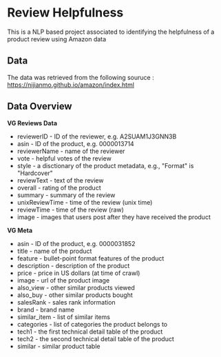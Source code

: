 # Review Helpfulness
This is a NLP based project associated to identifying the helpfulness of a product review using Amazon data

## Data
The data was retrieved from the following souruce : https://nijianmo.github.io/amazon/index.html    

## Data Overview  
**VG Reviews Data**  
- reviewerID - ID of the reviewer, e.g. A2SUAM1J3GNN3B  
- asin - ID of the product, e.g. 0000013714   
- reviewerName - name of the reviewer  
- vote - helpful votes of the review  
- style - a disctionary of the product metadata, e.g., "Format" is "Hardcover"  
- reviewText - text of the review  
- overall - rating of the product  
- summary - summary of the review   
- unixReviewTime - time of the review (unix time)    
- reviewTime - time of the review (raw)  
- image - images that users post after they have received the product  

**VG Meta**  
- asin - ID of the product, e.g. 0000031852  
- title - name of the product  
- feature - bullet-point format features of the product  
- description - description of the product    
- price - price in US dollars (at time of crawl)  
- image - url of the product image  
- also_view - other similar products viewed  
- also_buy - other similar products bought  
- salesRank - sales rank information    
- brand - brand name    
- similar_item - list of similar items  
- categories - list of categories the product belongs to  
- tech1 - the first technical detail table of the product  
- tech2 - the second technical detail table of the product  
- similar - similar product table  